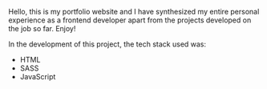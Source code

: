 Hello, this is my portfolio website and I have synthesized my entire personal experience as a frontend developer apart from the projects developed on the job so far. Enjoy!

In the development of this project, the tech stack used was:

* HTML
* SASS
* JavaScript